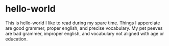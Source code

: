 # hello-world
This is hello-world
I like to read during my spare time.
Things I apperciate are good grammer, proper english, and precise vocabulary.
My pet peeves are bad grammer, improper english, and vocabulary not aligned with age or education.
